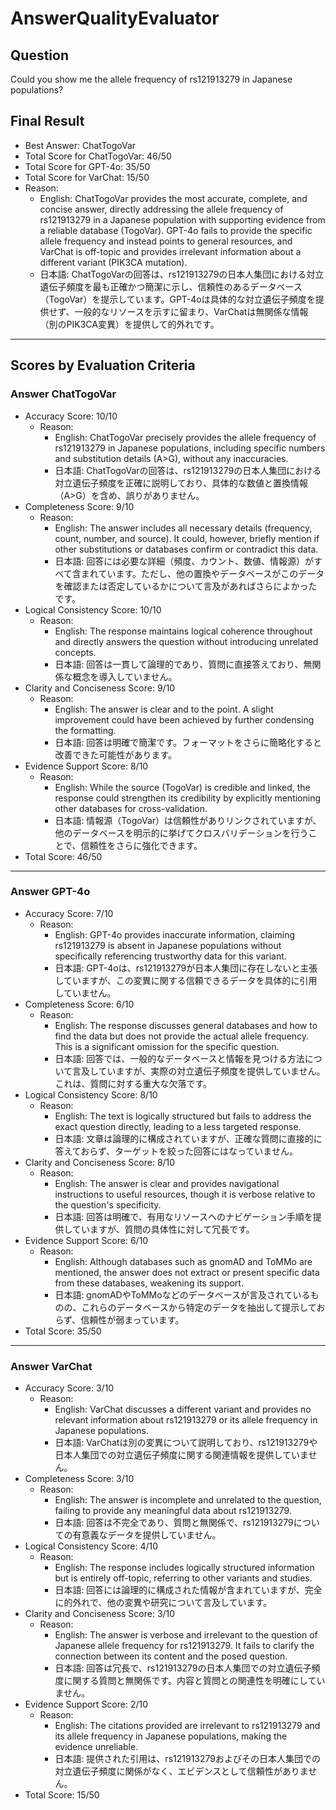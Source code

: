 # AnswerQualityEvaluator

## Question

Could you show me the allele frequency of rs121913279 in Japanese populations?

## Final Result

- Best Answer: ChatTogoVar
- Total Score for ChatTogoVar: 46/50
- Total Score for GPT-4o: 35/50
- Total Score for VarChat: 15/50
- Reason:
  - English: ChatTogoVar provides the most accurate, complete, and concise answer, directly addressing the allele frequency of rs121913279 in a Japanese population with supporting evidence from a reliable database (TogoVar). GPT-4o fails to provide the specific allele frequency and instead points to general resources, and VarChat is off-topic and provides irrelevant information about a different variant (PIK3CA mutation).
  - 日本語: ChatTogoVarの回答は、rs121913279の日本人集団における対立遺伝子頻度を最も正確かつ簡潔に示し、信頼性のあるデータベース（TogoVar）を提示しています。GPT-4oは具体的な対立遺伝子頻度を提供せず、一般的なリソースを示すに留まり、VarChatは無関係な情報（別のPIK3CA変異）を提供して的外れです。

---

## Scores by Evaluation Criteria

### Answer ChatTogoVar
- Accuracy Score: 10/10
  - Reason: 
    - English: ChatTogoVar precisely provides the allele frequency of rs121913279 in Japanese populations, including specific numbers and substitution details (A>G), without any inaccuracies.
    - 日本語: ChatTogoVarの回答は、rs121913279の日本人集団における対立遺伝子頻度を正確に説明しており、具体的な数値と置換情報（A>G）を含め、誤りがありません。
- Completeness Score: 9/10
  - Reason: 
    - English: The answer includes all necessary details (frequency, count, number, and source). It could, however, briefly mention if other substitutions or databases confirm or contradict this data.
    - 日本語: 回答には必要な詳細（頻度、カウント、数値、情報源）がすべて含まれています。ただし、他の置換やデータベースがこのデータを確認または否定しているかについて言及があればさらによかったです。
- Logical Consistency Score: 10/10
  - Reason: 
    - English: The response maintains logical coherence throughout and directly answers the question without introducing unrelated concepts.
    - 日本語: 回答は一貫して論理的であり、質問に直接答えており、無関係な概念を導入していません。
- Clarity and Conciseness Score: 9/10
  - Reason: 
    - English: The answer is clear and to the point. A slight improvement could have been achieved by further condensing the formatting.
    - 日本語: 回答は明確で簡潔です。フォーマットをさらに簡略化すると改善できた可能性があります。
- Evidence Support Score: 8/10
  - Reason: 
    - English: While the source (TogoVar) is credible and linked, the response could strengthen its credibility by explicitly mentioning other databases for cross-validation.
    - 日本語: 情報源（TogoVar）は信頼性がありリンクされていますが、他のデータベースを明示的に挙げてクロスバリデーションを行うことで、信頼性をさらに強化できます。
- Total Score: 46/50

---

### Answer GPT-4o
- Accuracy Score: 7/10
  - Reason: 
    - English: GPT-4o provides inaccurate information, claiming rs121913279 is absent in Japanese populations without specifically referencing trustworthy data for this variant.
    - 日本語: GPT-4oは、rs121913279が日本人集団に存在しないと主張していますが、この変異に関する信頼できるデータを具体的に引用していません。
- Completeness Score: 6/10
  - Reason: 
    - English: The response discusses general databases and how to find the data but does not provide the actual allele frequency. This is a significant omission for the specific question.
    - 日本語: 回答では、一般的なデータベースと情報を見つける方法について言及していますが、実際の対立遺伝子頻度を提供していません。これは、質問に対する重大な欠落です。
- Logical Consistency Score: 8/10
  - Reason: 
    - English: The text is logically structured but fails to address the exact question directly, leading to a less targeted response.
    - 日本語: 文章は論理的に構成されていますが、正確な質問に直接的に答えておらず、ターゲットを絞った回答にはなっていません。
- Clarity and Conciseness Score: 8/10
  - Reason: 
    - English: The answer is clear and provides navigational instructions to useful resources, though it is verbose relative to the question's specificity.
    - 日本語: 回答は明確で、有用なリソースへのナビゲーション手順を提供していますが、質問の具体性に対して冗長です。
- Evidence Support Score: 6/10
  - Reason: 
    - English: Although databases such as gnomAD and ToMMo are mentioned, the answer does not extract or present specific data from these databases, weakening its support.
    - 日本語: gnomADやToMMoなどのデータベースが言及されているものの、これらのデータベースから特定のデータを抽出して提示しておらず、信頼性が弱まっています。
- Total Score: 35/50

---

### Answer VarChat
- Accuracy Score: 3/10
  - Reason: 
    - English: VarChat discusses a different variant and provides no relevant information about rs121913279 or its allele frequency in Japanese populations.
    - 日本語: VarChatは別の変異について説明しており、rs121913279や日本人集団での対立遺伝子頻度に関する関連情報を提供していません。
- Completeness Score: 3/10
  - Reason: 
    - English: The answer is incomplete and unrelated to the question, failing to provide any meaningful data about rs121913279.
    - 日本語: 回答は不完全であり、質問と無関係で、rs121913279についての有意義なデータを提供していません。
- Logical Consistency Score: 4/10
  - Reason: 
    - English: The response includes logically structured information but is entirely off-topic, referring to other variants and studies.
    - 日本語: 回答には論理的に構成された情報が含まれていますが、完全に的外れで、他の変異や研究について言及しています。
- Clarity and Conciseness Score: 3/10
  - Reason: 
    - English: The answer is verbose and irrelevant to the question of Japanese allele frequency for rs121913279. It fails to clarify the connection between its content and the posed question.
    - 日本語: 回答は冗長で、rs121913279の日本人集団での対立遺伝子頻度に関する質問と無関係です。内容と質問との関連性を明確にしていません。
- Evidence Support Score: 2/10
  - Reason: 
    - English: The citations provided are irrelevant to rs121913279 and its allele frequency in Japanese populations, making the evidence unreliable.
    - 日本語: 提供された引用は、rs121913279およびその日本人集団での対立遺伝子頻度に関係がなく、エビデンスとして信頼性がありません。
- Total Score: 15/50